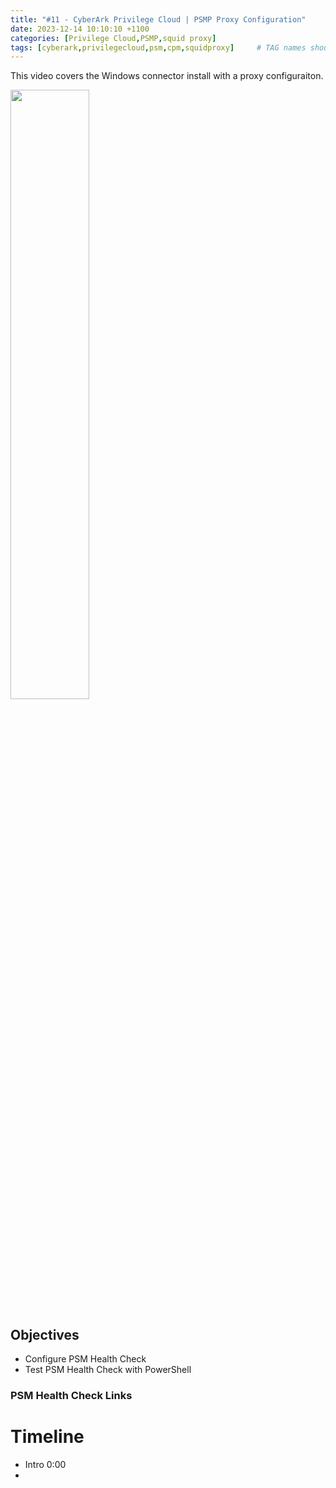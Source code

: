 ```yaml
---
title: "#11 - CyberArk Privilege Cloud | PSMP Proxy Configuration"
date: 2023-12-14 10:10:10 +1100
categories: [Privilege Cloud,PSMP,squid proxy]
tags: [cyberark,privilegecloud,psm,cpm,squidproxy]     # TAG names should always be lowercase
---
```


This video covers the Windows connector install with a proxy configuraiton.

[<img src="https://i.ytimg.com/vi/SeP7JISnF-s/maxresdefault.jpg" width="50%">](https://www.youtube.com/watch?v=SeP7JISnF-s)
## Objectives
- Configure PSM Health Check
- Test PSM Health Check with PowerShell



### PSM Health Check Links


# Timeline
- Intro 0:00
- 
